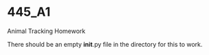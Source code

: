 # 445_A1
Animal Tracking Homework

There should be an empty __init__.py file in the directory for this to work.
